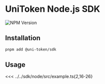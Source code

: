 # UniToken Node.js SDK

![NPM Version](https://img.shields.io/npm/v/%40uni-token%2Fsdk)

## Installation

```sh
pnpm add @uni-token/sdk
```

## Usage

<<< ../../sdk/node/src/example.ts{2,16-26}
